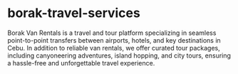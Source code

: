 # borak-travel-services
Borak Van Rentals is a travel and tour platform specializing in seamless point-to-point transfers between airports, hotels, and key destinations in Cebu. In addition to reliable van rentals, we offer curated tour packages, including canyoneering adventures, island hopping, and city tours, ensuring a hassle-free and unforgettable travel experience.
